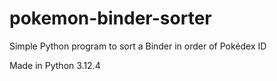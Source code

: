 # pokemon-binder-sorter
Simple Python program to sort a Binder in order of Pokédex ID

Made in Python 3.12.4
